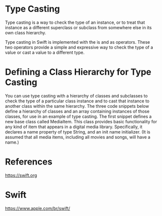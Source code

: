# Type Casting
Type casting is a way to check the type of an instance, or to treat that instance as a different superclass or subclass from somewhere else in its own class hierarchy.

Type casting in Swift is implemented with the is and as operators. These two operators provide a simple and expressive way to check the type of a value or cast a value to a different type.

# Defining a Class Hierarchy for Type Casting
You can use type casting with a hierarchy of classes and subclasses to check the type of a particular class instance and to cast that instance to another class within the same hierarchy. 
The three code snippets below define a hierarchy of classes and an array containing instances of those classes, for use in an example of type casting.
The first snippet defines a new base class called MediaItem. This class provides basic functionality for any kind of item that appears in a digital media library. 
Specifically, it declares a name property of type String, and an init name initializer. (It is assumed that all media items, including all movies and songs, will have a name.)

# References 
https://swift.org

# Swift
https://www.apple.com/br/swift/
